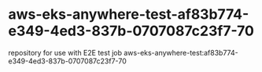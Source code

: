 # aws-eks-anywhere-test-af83b774-e349-4ed3-837b-0707087c23f7-70
repository for use with E2E test job aws-eks-anywhere-test:af83b774-e349-4ed3-837b-0707087c23f7-70
